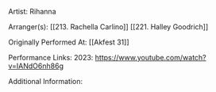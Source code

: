 Artist: Rihanna

  

Arranger(s): [[213. Rachella Carlino]] [[221. Halley Goodrich]]

  

Originally Performed At: [[Akfest 31]]

  

Performance Links:
2023: https://www.youtube.com/watch?v=IANdO6nh86g

  

Additional Information: